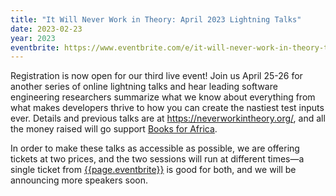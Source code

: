 ```yaml
---
title: "It Will Never Work in Theory: April 2023 Lightning Talks"
date: 2023-02-23
year: 2023
eventbrite: https://www.eventbrite.com/e/it-will-never-work-in-theory-tickets-527743173037
---
```


Registration is now open for our third live event!
Join us April 25-26 for another series of online lightning talks
and hear leading software engineering researchers summarize what we know about everything from
what makes developers thrive
to how you can create the nastiest test inputs ever.
Details and previous talks are at <https://neverworkintheory.org/>,
and all the money raised will go support [Books for Africa](https://www.booksforafrica.org/).

In order to make these talks as accessible as possible,
we are offering tickets at two prices,
and the two sessions will run at different times—a single ticket from
<a href="{{page.eventbrite}}">{{page.eventbrite}}</a> is good for both,
and we will be announcing more speakers soon.

